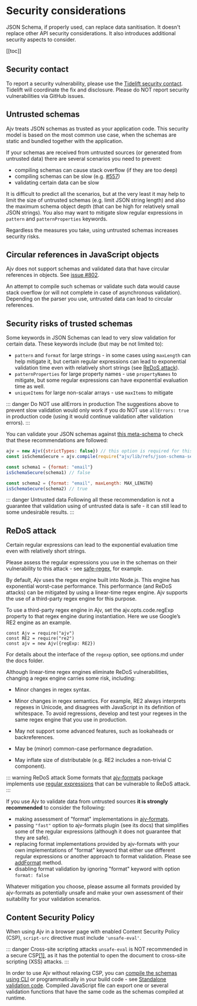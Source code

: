 # Security considerations

JSON Schema, if properly used, can replace data sanitisation. It doesn't replace other API security considerations. It also introduces additional security aspects to consider.

[[toc]]

## Security contact

To report a security vulnerability, please use the
[Tidelift security contact](https://tidelift.com/security).
Tidelift will coordinate the fix and disclosure. Please do NOT report security vulnerabilities via GitHub issues.

## Untrusted schemas

Ajv treats JSON schemas as trusted as your application code. This security model is based on the most common use case, when the schemas are static and bundled together with the application.

If your schemas are received from untrusted sources (or generated from untrusted data) there are several scenarios you need to prevent:

- compiling schemas can cause stack overflow (if they are too deep)
- compiling schemas can be slow (e.g. [#557](https://github.com/ajv-validator/ajv/issues/557))
- validating certain data can be slow

It is difficult to predict all the scenarios, but at the very least it may help to limit the size of untrusted schemas (e.g. limit JSON string length) and also the maximum schema object depth (that can be high for relatively small JSON strings). You also may want to mitigate slow regular expressions in `pattern` and `patternProperties` keywords.

Regardless the measures you take, using untrusted schemas increases security risks.

## Circular references in JavaScript objects

Ajv does not support schemas and validated data that have circular references in objects. See [issue #802](https://github.com/ajv-validator/ajv/issues/802).

An attempt to compile such schemas or validate such data would cause stack overflow (or will not complete in case of asynchronous validation). Depending on the parser you use, untrusted data can lead to circular references.

## Security risks of trusted schemas

Some keywords in JSON Schemas can lead to very slow validation for certain data. These keywords include (but may be not limited to):

- `pattern` and `format` for large strings - in some cases using `maxLength` can help mitigate it, but certain regular expressions can lead to exponential validation time even with relatively short strings (see [ReDoS attack](#redos-attack)).
- `patternProperties` for large property names - use `propertyNames` to mitigate, but some regular expressions can have exponential evaluation time as well.
- `uniqueItems` for large non-scalar arrays - use `maxItems` to mitigate

::: danger Do NOT use allErrors in production
The suggestions above to prevent slow validation would only work if you do NOT use `allErrors: true` in production code (using it would continue validation after validation errors).
:::

You can validate your JSON schemas against [this meta-schema](https://github.com/ajv-validator/ajv/blob/master/lib/refs/json-schema-secure.json) to check that these recommendations are followed:

```javascript
ajv = new Ajv({strictTypes: false}) // this option is required for this schema
const isSchemaSecure = ajv.compile(require("ajv/lib/refs/json-schema-secure.json"))

const schema1 = {format: "email"}
isSchemaSecure(schema1) // false

const schema2 = {format: "email", maxLength: MAX_LENGTH}
isSchemaSecure(schema2) // true
```

::: danger Untrusted data
Following all these recommendation is not a guarantee that validation using of untrusted data is safe - it can still lead to some undesirable results.
:::

## ReDoS attack

Certain regular expressions can lead to the exponential evaluation time even with relatively short strings.

Please assess the regular expressions you use in the schemas on their vulnerability to this attack - see [safe-regex](https://github.com/substack/safe-regex), for example.

By default, Ajv uses the regex engine built into Node.js. This engine has exponential worst-case performance. This performance (and ReDoS attacks) can be mitigated by using a linear-time regex engine. Ajv supports the use of a third-party regex engine for this purpose. 

To use a third-party regex engine in Ajv, set the ajv.opts.code.regExp property to that regex engine during instantiation. Here we use Google’s RE2 engine as an example. 

``` 
const Ajv = require("ajv") 
const RE2 = require("re2") 
const ajv = new Ajv({regExp: RE2}) 
``` 

For details about the interface of the `regexp` option, see options.md under the docs folder. 

Although linear-time regex engines eliminate ReDoS vulnerabilities, changing a regex engine carries some risk, including:  

 - Minor changes in regex syntax. 

 - Minor changes in regex semantics. For example, RE2 always interprets regexes in Unicode, and disagrees with JavaScript in its definition of whitespace. To avoid regressions, develop and test your regexes in the same regex engine that you use in production. 

 - May not support some advanced features, such as lookaheads or backreferences. 

 - May be (minor) common-case performance degradation. 

 - May inflate size of distributable (e.g. RE2 includes a non-trivial C component). 

::: warning ReDoS attack
Some formats that [ajv-formats](https://github.com/ajv-validator/ajv-formats) package implements use [regular expressions](https://github.com/ajv-validator/ajv-formats/blob/master/src/formats.ts) that can be vulnerable to ReDoS attack.
:::

If you use Ajv to validate data from untrusted sources **it is strongly recommended** to consider the following:

- making assessment of "format" implementations in [ajv-formats](https://github.com/ajv-validator/ajv-formats).
- passing `"fast"` option to ajv-formats plugin (see its docs) that simplifies some of the regular expressions (although it does not guarantee that they are safe).
- replacing format implementations provided by ajv-formats with your own implementations of "format" keyword that either use different regular expressions or another approach to format validation. Please see [addFormat](#api-addformat) method.
- disabling format validation by ignoring "format" keyword with option `format: false`

Whatever mitigation you choose, please assume all formats provided by ajv-formats as potentially unsafe and make your own assessment of their suitability for your validation scenarios.

## Content Security Policy

When using Ajv in a browser page with enabled Content Security Policy (CSP), `script-src` directive must include `'unsafe-eval'`.

::: danger Cross-site scripting attacks
`unsafe-eval` is NOT recommended in a secure CSP[[1]](https://developer.chrome.com/extensions/contentSecurityPolicy#relaxing-eval), as it has the potential to open the document to cross-site scripting (XSS) attacks.
:::

In order to use Ajv without relaxing CSP, you can [compile the schemas using CLI](https://github.com/ajv-validator/ajv-cli#compile-schemas) or programmatically in your build code - see [Standalone validation code](./standalone.md). Compiled JavaScript file can export one or several validation functions that have the same code as the schemas compiled at runtime.
